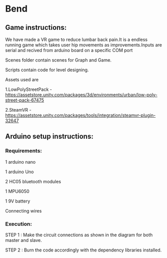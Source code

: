 # Bend

## Game instructions:

 We have made a VR game to reduce lumbar back pain.It is a endless running game which takes user hip movements as improvements.Inputs are serial and recived from arduino board on a specific COM port
 
Scenes folder contain scenes for Graph and Game.

Scripts contain code for level designing.

Assets used are

1.LowPolyStreetPack -https://assetstore.unity.com/packages/3d/environments/urban/low-poly-street-pack-67475

2.SteamVR -https://assetstore.unity.com/packages/tools/integration/steamvr-plugin-32647

## Arduino setup instructions:

### Requirements:

1 arduino nano 

1 arduino Uno

2 HC05 bluetooth modules

1 MPU6050

1 9V battery

Connecting wires

### Execution:

STEP 1 : Make the circuit connections as shown in the diagram for both master and slave.

STEP 2 : Burn the code accordingly with the dependency libraries installed.
